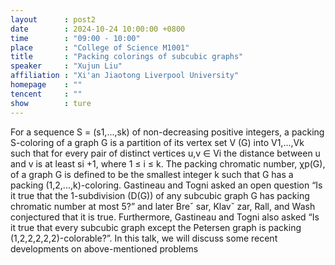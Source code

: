 ```yaml
---
layout      : post2
date        : 2024-10-24 10:00:00 +0800
time        : "09:00 - 10:00"
place       : "College of Science M1001"
title       : "Packing colorings of subcubic graphs"
speaker     : "Xujun Liu"
affiliation : "Xi'an Jiaotong Liverpool University"
homepage    : ""
tencent     : ""
show        : ture
--- 
```

For a sequence S = (s1,...,sk) of non-decreasing positive integers, a
 packing S-coloring of a graph G is a partition of its vertex set V (G) into
 V1,...,Vk such that for every pair of distinct vertices u,v ∈ Vi the distance
 between u and v is at least si +1, where 1 ≤ i ≤ k. The packing chromatic
 number, χp(G), of a graph G is defined to be the smallest integer k such that
 G has a packing (1,2,...,k)-coloring. Gastineau and Togni asked an open
 question “Is it true that the 1-subdivision (D(G)) of any subcubic graph G
 has packing chromatic number at most 5?” and later Breˇ sar, Klavˇ zar, Rall,
 and Wash conjectured that it is true. Furthermore, Gastineau and Togni
 also asked “Is it true that every subcubic graph except the Petersen graph
 is packing (1,2,2,2,2,2)-colorable?”.
 In this talk, we will discuss some recent developments on above-mentioned
 problems
